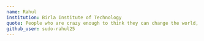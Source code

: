 ```yaml
---
name: Rahul
institution: Birla Institute of Technology
quote: People who are crazy enough to think they can change the world, are the ones who do
github_user: sudo-rahul25
---
```

